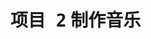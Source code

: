 <hgroup>

# <samp class="SANS_Futura_Std_Bold_Condensed_B_11">项目 2</samp> <samp class="SANS_Dogma_OT_Bold_B_11">制作音乐</samp>

</hgroup>
